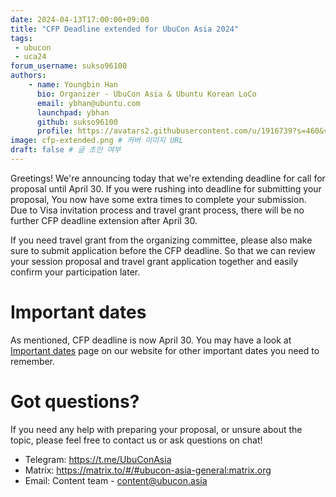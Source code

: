 ```yaml
---
date: 2024-04-13T17:00:00+09:00
title: "CFP Deadline extended for UbuCon Asia 2024"
tags:
 - ubucon
 - uca24
forum_username: sukso96100
authors:
    - name: Youngbin Han
      bio: Organizer - UbuCon Asia & Ubuntu Korean LoCo
      email: ybhan@ubuntu.com
      launchpad: ybhan
      github: sukso96100
      profile: https://avatars2.githubusercontent.com/u/1916739?s=460&v=4
image: cfp-extended.png # 커버 이미지 URL
draft: false # 글 초안 여부
---
```


Greetings! We're announcing today that we're extending deadline for call for proposal until April 30. If you were rushing into deadline for submitting your proposal, You now have some extra times to complete your submission. Due to Visa invitation process and travel grant process, there will be no further CFP deadline extension after April 30. 

If you need travel grant from the organizing committee, please also make sure to submit application before the CFP deadline. So that we can review your session proposal and travel grant application together and easily confirm your participation later.

# Important dates

As mentioned, CFP deadline is now April 30. You may have a look at [Important dates](https://2024.ubucon.asia/programs/important-dates/) page on our website for other important dates you need to remember.

# Got questions?

If you need any help with preparing your proposal, or unsure about the topic, please feel free to contact us or ask questions on chat!

- Telegram: https://t.me/UbuConAsia
- Matrix: https://matrix.to/#/#ubucon-asia-general:matrix.org
- Email: Content team - content@ubucon.asia
